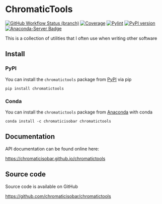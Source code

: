 # ChromaticTools
[![GitHub Workflow Status (branch)](https://img.shields.io/github/workflow/status/chromaticisobar/chromatictools/main/main?event=push)](https://github.com/chromaticisobar/chromatictools/actions?query=workflow%3Amain)
[![Coverage](https://gist.githubusercontent.com/ChromaticIsobar/0836432975c68f652f9868ed24ef696c/raw/chromatictools-coverage-badge.svg)](https://github.com/chromaticisobar/chromatictools/actions?query=workflow%3Amain)
[![Pylint](https://gist.githubusercontent.com/ChromaticIsobar/956da0682e378a1880d70f242c3315b5/raw/chromatictools-pylint-badge.svg)](https://github.com/chromaticisobar/chromatictools/actions?query=workflow%3Amain)
[![PyPI version](https://badge.fury.io/py/chromatictools.svg)](https://badge.fury.io/py/chromatictools)
[![Anaconda-Server Badge](https://anaconda.org/chromaticisobar/chromatictools/badges/version.svg)](https://anaconda.org/chromaticisobar/chromatictools)

This is a collection of utilities that I often use when writing other software

## Install

### PyPI
You can install the `chromatictools` package from [PyPI](https://pypi.org/project/chromatictools) via pip

```pip install chromatictools```

### Conda
You can install the `chromatictools` package from [Anaconda](https://anaconda.org/ChromaticIsobar/chromatictools) with conda

```conda install -c chromaticisobar chromatictools```

## Documentation
API documentation can be found online here:

https://chromaticisobar.github.io/chromatictools

## Source code
Source code is available on GitHub

https://github.com/chromaticisobar/chromatictools
